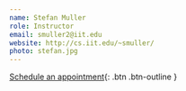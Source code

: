 ```yaml
---
name: Stefan Muller
role: Instructor
email: smuller2@iit.edu
website: http://cs.iit.edu/~smuller/
photo: stefan.jpg
---
```


[Schedule an appointment](#){: .btn .btn-outline }
